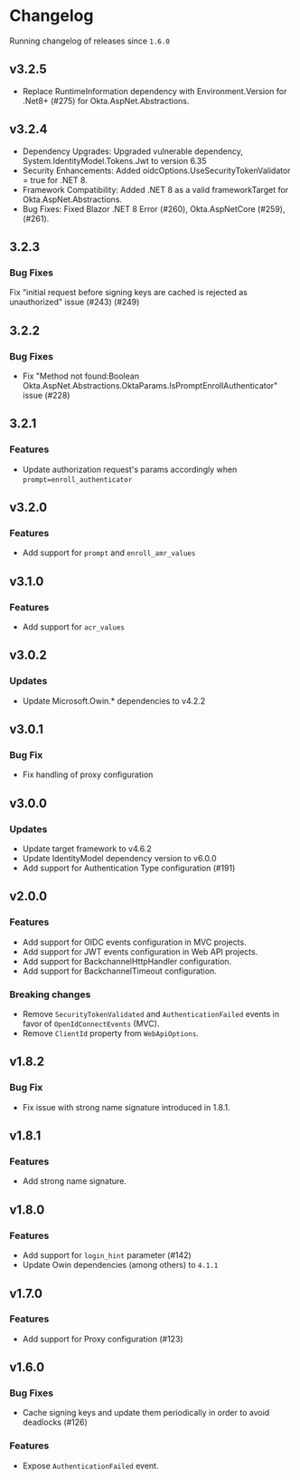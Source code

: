 # Changelog
Running changelog of releases since `1.6.0`

## v3.2.5

- Replace RuntimeInformation dependency with Environment.Version for .Net8+ (#275) for Okta.AspNet.Abstractions.

## v3.2.4

- Dependency Upgrades: Upgraded vulnerable dependency, System.IdentityModel.Tokens.Jwt to version 6.35
- Security Enhancements: Added oidcOptions.UseSecurityTokenValidator = true for .NET 8.
- Framework Compatibility: Added .NET 8 as a valid frameworkTarget for Okta.AspNet.Abstractions.
- Bug Fixes: Fixed Blazor .NET 8 Error (#260), Okta.AspNetCore (#259), (#261).

## 3.2.3

### Bug Fixes

Fix "initial request before signing keys are cached is rejected as unauthorized" issue (#243) (#249)

## 3.2.2

### Bug Fixes

- Fix "Method not found:Boolean Okta.AspNet.Abstractions.OktaParams.IsPromptEnrollAuthenticator" issue (#228)

## 3.2.1

### Features

- Update authorization request's params accordingly when `prompt=enroll_authenticator`

## v3.2.0

### Features

- Add support for `prompt` and `enroll_amr_values`

## v3.1.0

### Features

- Add support for `acr_values`


## v3.0.2

### Updates

- Update Microsoft.Owin.* dependencies to v4.2.2

## v3.0.1

### Bug Fix

- Fix handling of proxy configuration

## v3.0.0

### Updates

- Update target framework to v4.6.2
- Update IdentityModel dependency version to v6.0.0
- Add support for Authentication Type configuration (#191)

## v2.0.0

### Features

- Add support for OIDC events configuration in MVC projects.
- Add support for JWT events configuration in Web API projects.
- Add support for BackchannelHttpHandler configuration.
- Add support for BackchannelTimeout configuration.

### Breaking changes

- Remove `SecurityTokenValidated` and `AuthenticationFailed` events in favor of `OpenIdConnectEvents` (MVC).
- Remove `ClientId` property from `WebApiOptions`.

## v1.8.2

### Bug Fix

- Fix issue with strong name signature introduced in 1.8.1.

## v1.8.1 

### Features

- Add strong name signature.

## v1.8.0

### Features

- Add support for `login_hint` parameter (#142)
- Update Owin dependencies (among others) to `4.1.1`

## v1.7.0

### Features

- Add support for Proxy configuration (#123)

## v1.6.0

### Bug Fixes

- Cache signing keys and update them periodically in order to avoid deadlocks (#126)

### Features

- Expose `AuthenticationFailed` event.
